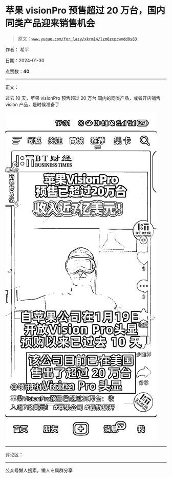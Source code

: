 # 苹果 visionPro 预售超过 20 万台，国内同类产品迎来销售机会

> 原文：[`www.yuque.com/for_lazy/xkrm14/lzm8zcpcwvdd0s83`](https://www.yuque.com/for_lazy/xkrm14/lzm8zcpcwvdd0s83)

作者： 希平

日期：2024-01-30

点赞数：**40**

* * *

正文：

过去 10 天，苹果 visionPro 预售超过 20 万台 国内的同类产品，或者开店销售 vision 产品，是时候准备了

![](img/b1046cb09db91c8f34ec60fc5ec0a3c8.png)

* * *

评论区：

* * *

公众号懒人搜索，懒人专属群分享
